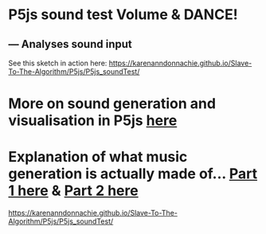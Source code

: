 # P5js sound test Volume & DANCE!
## — Analyses sound input
See this sketch in action here: https://karenanndonnachie.github.io/Slave-To-The-Algorithm/P5js/P5js_soundTest/

# More on sound generation and visualisation in P5js [here](https://medium.com/processing-foundation/a-platform-for-algorithmic-composition-on-p5-js-271cd872d648)
# Explanation of what music generation is actually made of... [Part 1 here](https://junshern.github.io/algorithmic-music-tutorial/part1.html#composition_building_blocks) & [Part 2 here](https://junshern.github.io/algorithmic-music-tutorial/part2.html)


https://karenanndonnachie.github.io/Slave-To-The-Algorithm/P5js/P5js_soundTest/

